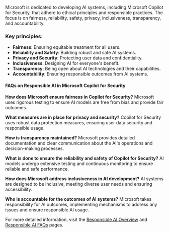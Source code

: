 Microsoft is dedicated to developing AI systems, including Microsoft Copilot for Security, that adhere to ethical principles and responsible practices. The focus is on fairness, reliability, safety, privacy, inclusiveness, transparency, and accountability.

### Key principles:
- **Fairness**: Ensuring equitable treatment for all users.
- **Reliability and Safety**: Building robust and safe AI systems.
- **Privacy and Security**: Protecting user data and confidentiality.
- **Inclusiveness**: Designing AI for everyone's benefit.
- **Transparency**: Being open about AI technologies and their capabilities.
- **Accountability**: Ensuring responsible outcomes from AI systems.

#### FAQs on Responsible AI in Microsoft Copilot for Security

**How does Microsoft ensure fairness in Copilot for Security?**
Microsoft uses rigorous testing to ensure AI models are free from bias and provide fair outcomes.

**What measures are in place for privacy and security?**
Copilot for Security uses robust data protection measures, ensuring user data security and responsible usage.

**How is transparency maintained?**
Microsoft provides detailed documentation and clear communication about the AI's operations and decision-making processes.

**What is done to ensure the reliability and safety of Copilot for Security?**
AI models undergo extensive testing and continuous monitoring to ensure reliable and safe performance.

**How does Microsoft address inclusiveness in AI development?**
AI systems are designed to be inclusive, meeting diverse user needs and ensuring accessibility.

**Who is accountable for the outcomes of AI systems?**
Microsoft takes responsibility for AI outcomes, implementing mechanisms to address any issues and ensure responsible AI usage.

For more detailed information, visit the [Responsible AI Overview](/copilot/security/responsible-ai-overview-security-copilot) and [Responsible AI FAQs](/copilot/security/rai-faqs-security-copilot) pages.
